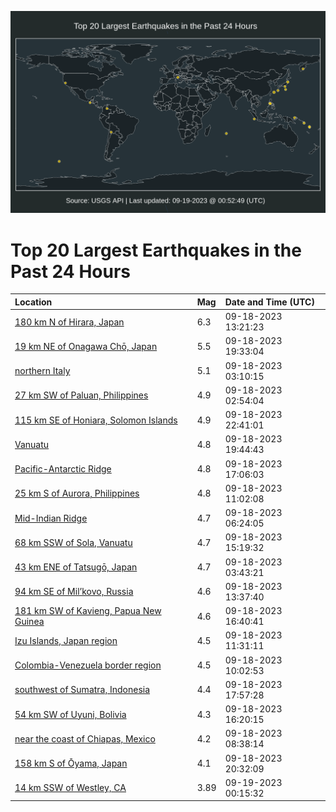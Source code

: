 ![Map](./map.png)

# Top 20 Largest Earthquakes in the Past 24 Hours

| Location | Mag | Date and Time (UTC) |
|:---|:---|:---|
| [180 km N of Hirara, Japan](https://earthquake.usgs.gov/earthquakes/eventpage/us7000kwg2) | 6.3 | 09-18-2023 13:21:23 |
| [19 km NE of Onagawa Chō, Japan](https://earthquake.usgs.gov/earthquakes/eventpage/us7000kwis) | 5.5 | 09-18-2023 19:33:04 |
| [northern Italy](https://earthquake.usgs.gov/earthquakes/eventpage/us7000kwdw) | 5.1 | 09-18-2023 03:10:15 |
| [27 km SW of Paluan, Philippines](https://earthquake.usgs.gov/earthquakes/eventpage/us7000kwdu) | 4.9 | 09-18-2023 02:54:04 |
| [115 km SE of Honiara, Solomon Islands](https://earthquake.usgs.gov/earthquakes/eventpage/us7000kwk7) | 4.9 | 09-18-2023 22:41:01 |
| [Vanuatu](https://earthquake.usgs.gov/earthquakes/eventpage/us7000kwj6) | 4.8 | 09-18-2023 19:44:43 |
| [Pacific-Antarctic Ridge](https://earthquake.usgs.gov/earthquakes/eventpage/us7000kwir) | 4.8 | 09-18-2023 17:06:03 |
| [25 km S of Aurora, Philippines](https://earthquake.usgs.gov/earthquakes/eventpage/us7000kwfj) | 4.8 | 09-18-2023 11:02:08 |
| [Mid-Indian Ridge](https://earthquake.usgs.gov/earthquakes/eventpage/us7000kwet) | 4.7 | 09-18-2023 06:24:05 |
| [68 km SSW of Sola, Vanuatu](https://earthquake.usgs.gov/earthquakes/eventpage/us7000kwgq) | 4.7 | 09-18-2023 15:19:32 |
| [43 km ENE of Tatsugō, Japan](https://earthquake.usgs.gov/earthquakes/eventpage/us7000kwe2) | 4.7 | 09-18-2023 03:43:21 |
| [94 km SE of Mil’kovo, Russia](https://earthquake.usgs.gov/earthquakes/eventpage/us7000kwg6) | 4.6 | 09-18-2023 13:37:40 |
| [181 km SW of Kavieng, Papua New Guinea](https://earthquake.usgs.gov/earthquakes/eventpage/us7000kwhr) | 4.6 | 09-18-2023 16:40:41 |
| [Izu Islands, Japan region](https://earthquake.usgs.gov/earthquakes/eventpage/us7000kwfn) | 4.5 | 09-18-2023 11:31:11 |
| [Colombia-Venezuela border region](https://earthquake.usgs.gov/earthquakes/eventpage/us7000kwfd) | 4.5 | 09-18-2023 10:02:53 |
| [southwest of Sumatra, Indonesia](https://earthquake.usgs.gov/earthquakes/eventpage/us7000kwii) | 4.4 | 09-18-2023 17:57:28 |
| [54 km SW of Uyuni, Bolivia](https://earthquake.usgs.gov/earthquakes/eventpage/us7000kwhl) | 4.3 | 09-18-2023 16:20:15 |
| [near the coast of Chiapas, Mexico](https://earthquake.usgs.gov/earthquakes/eventpage/us7000kwf2) | 4.2 | 09-18-2023 08:38:14 |
| [158 km S of Ōyama, Japan](https://earthquake.usgs.gov/earthquakes/eventpage/us7000kwjh) | 4.1 | 09-18-2023 20:32:09 |
| [14 km SSW of Westley, CA](https://earthquake.usgs.gov/earthquakes/eventpage/nc73938626) | 3.89 | 09-19-2023 00:15:32 |

